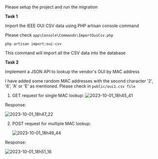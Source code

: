 Please setup the project and run the migration

**Task 1**

Import the IEEE OUI CSV data using PHP artisan console command

Please check `app\Console\Commands\ImportOuiCsv.php`

`php artisan import:oui-csv`

This command will import all the CSV data into the database

**Task 2**

Implement a JSON API to lookup the vendor's OUI by MAC address

I have added some random MAC addresses with the second character '2', '6', 'A' or 'E' as mentioned. Please check in `public/oui1.csv file`

1. GET request for single MAC lookup:
   ![2023-10-01_18h45_41](https://github.com/ssnatu/glide/assets/31346079/ad2cbf51-344c-4016-8797-f6ae99411aa6)

Response:

![2023-10-01_18h47_22](https://github.com/ssnatu/glide/assets/31346079/01af016a-8cdd-4350-b8ba-35441c3e8b12)

2. POST request for multiple MAC lookup:
   
   ![2023-10-01_18h49_44](https://github.com/ssnatu/glide/assets/31346079/bbe3731a-4742-4781-9122-917657870224)

Response:

![2023-10-01_18h51_16](https://github.com/ssnatu/glide/assets/31346079/ce9c597a-36e8-4dce-af68-6d6de3ab0868)
